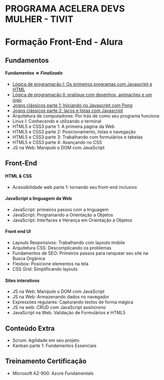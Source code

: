 
# PROGRAMA ACELERA DEVS MULHER - TIVIT


# Formação Front-End - Alura

## Fundamentos 

<h4>Fundamentos => <i>Finalizado</i></h4>

- [Lógica de programação I: Os primeiros programas com Javascript e HTML](https://github.com/cintiamoraes/Alura/tree/main/L%C3%B3gica%20de%20Programa%C3%A7%C3%A3o%20I%20-%20JS)
- [Lógica de programação II: pratique com desenhos, animações e um jogo](https://github.com/cintiamoraes/Alura/tree/main/Logica%20de%20Programacao%20II%20-%20JS)
- [Jogos clássicos parte 1: Iniciando no Javascript com Pong](https://editor.p5js.org/cintiamoraes/full/Q_pfgN_GH)
- [Jogos clássicos parte 2: laços e listas com Javascript](https://editor.p5js.org/cintiamoraes/full/c0Z5WYn-H)
- Arquitetura de computadores: Por trás de como seu programa funciona
- Linux I: Conhecendo e utilizando o terminal
- HTML5 e CSS3 parte 1: A primeira página da Web
- HTML5 e CSS3 parte 2: Posicionamento, listas e navegação
- HTML5 e CSS3 parte 3: Trabalhando com formulários e tabelas
- HTML5 e CSS3 parte 4: Avançando no CSS
- JS na Web: Manipule o DOM com JavaScript

## Front-End

<h4>HTML & CSS</h4>

- Acessibilidade web parte 1: tornando seu front-end inclusivo

<h4>JavaScript a linguagem da Web</h4>

- JavaScript: primeiros passos com a linguagem
- JavaScript: Programando a Orientação a Objetos
- JavaScript: Interfaces e Herança em Orientação a Objetos

<h4>Front end UI</h4>

- Layouts Responsivos: Trabalhando com layouts mobile
- Arquitetura CSS: Descomplicando os problemas
- Fundamentos de SEO: Primeiros passos para ranquear seu site na Busca Orgânica
- Flexbox: Posicione elementos na tela
- CSS Grid: Simplificando layouts

<h4>Sites interativos</h4>

- JS na Web: Manipule o DOM com JavaScript
- JS na Web: Armazenando dados no navegador
- Expressões regulares: Capturando textos de forma mágica
- JS na web: CRUD com JavaScript assíncrono
- JavaScript na Web: Validação de Formulários e HTML5

## Conteúdo Extra

- Scrum: Agilidade em seu projeto
- Kanban parte 1: Fundamentos Essenciais

## Treinamento Certificação 

- Microsoft AZ-900: Azure Fundamentals







